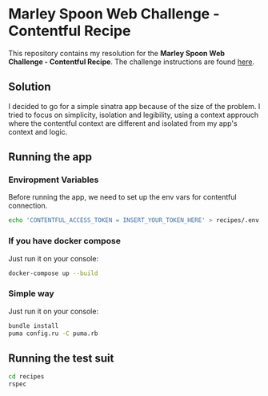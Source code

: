 # Marley Spoon Web Challenge - Contentful Recipe

This repository contains my resolution for the **Marley Spoon Web Challenge - Contentful Recipe**. The challenge instructions are found [here](https://gist.github.com/lawitschka/063f2e28bd6993cac5f8b40b991ae899).

## Solution

I decided to go for a simple sinatra app because of the size of the problem. I tried to focus on simplicity, isolation and legibility, using a context approuch where the contentful context are different and isolated from my app's context and logic.

## Running the app

### Enviropment Variables

Before running the app, we need to set up the env vars for contentful connection.

```sh
echo 'CONTENTFUL_ACCESS_TOKEN = INSERT_YOUR_TOKEN_HERE' > recipes/.env
```

### If you have docker compose
Just run it on your console:

```sh
docker-compose up --build
```

### Simple way
Just run it on your console:

```sh
bundle install
puma config.ru -C puma.rb
```


## Running the test suit

```sh
cd recipes
rspec
```
